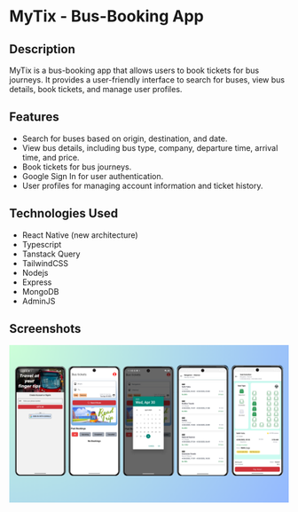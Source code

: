 # MyTix - Bus-Booking App

## Description

MyTix is a bus-booking app that allows users to book tickets for bus journeys. It provides a user-friendly interface to search for buses, view bus details, book tickets, and manage user profiles.

## Features

- Search for buses based on origin, destination, and date.
- View bus details, including bus type, company, departure time, arrival time, and price.
- Book tickets for bus journeys.
- Google Sign In for user authentication.
- User profiles for managing account information and ticket history.

## Technologies Used

- React Native (new architecture)
- Typescript
- Tanstack Query
- TailwindCSS
- Nodejs
- Express
- MongoDB
- AdminJS

## Screenshots

![Screenshot 1](/MyTix/src/assets/ReadmeImage.png)
